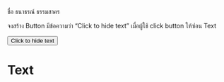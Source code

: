 ชื่อ ธนาธรณ์ ธรรมสาคร 

จงสร้าง Button มีข้อความว่า “Click to hide text”
เมื่อผู้ใช้ click button ให้ซ่อน Text

<button>Click to hide text</button>
<h1>Text</h1>